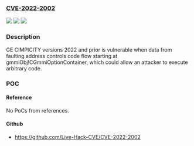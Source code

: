 ### [CVE-2022-2002](https://cve.mitre.org/cgi-bin/cvename.cgi?name=CVE-2022-2002)
![](https://img.shields.io/static/v1?label=Product&message=CIMPLICITY&color=blue)
![](https://img.shields.io/static/v1?label=Version&message=n%2Fa&color=blue)
![](https://img.shields.io/static/v1?label=Vulnerability&message=CWE-822%20Untrusted%20Pointer%20Dereference&color=brighgreen)

### Description

GE CIMPICITY versions 2022 and prior is vulnerable when data from faulting address controls code flow starting at gmmiObj!CGmmiOptionContainer, which could allow an attacker to execute arbitrary code.

### POC

#### Reference
No PoCs from references.

#### Github
- https://github.com/Live-Hack-CVE/CVE-2022-2002

